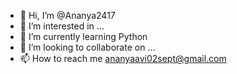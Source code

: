 - 👋 Hi, I’m @Ananya2417
- 👀 I’m interested in ...
- 🌱 I’m currently learning Python
- 💞️ I’m looking to collaborate on ...
- 📫 How to reach me ananyaavi02sept@gmail.com

<!---
Ananya2417/Ananya2417 is a ✨ special ✨ repository because its `README.md` (this file) appears on your GitHub profile.
You can click the Preview link to take a look at your changes.
--->
